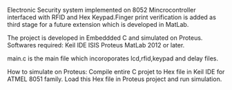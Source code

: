 Electronic Security system implemented on 8052 Mincrocontroller interfaced with RFID and Hex Keypad.Finger print verification is added as third stage for a future extension which is developed in MatLab.

The project is developed in Embeddded C and simulated on Proteus.
Softwares required:
Keil IDE
ISIS Proteus
MatLab 2012 or later.

main.c is the main file which incoroporates lcd,rfid,keypad and delay files.

How to simulate on Proteus:
Compile entire C projet to Hex file in Keil IDE for ATMEL 8051 family.
Load this Hex file in Proteus project and run simulation.

